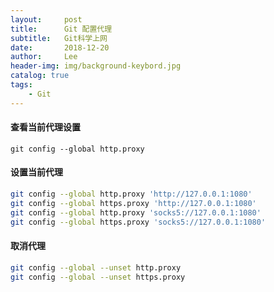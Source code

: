 ```yaml
---
layout:     post
title:      Git 配置代理
subtitle:   Git科学上网
date:       2018-12-20
author:     Lee
header-img: img/background-keybord.jpg
catalog: true
tags:
    - Git
---
```


#### 查看当前代理设置
```
git config --global http.proxy
```

#### 设置当前代理
```bash
git config --global http.proxy 'http://127.0.0.1:1080'
git config --global https.proxy 'http://127.0.0.1:1080'
git config --global http.proxy 'socks5://127.0.0.1:1080'
git config --global https.proxy 'socks5://127.0.0.1:1080'
```

#### 取消代理
```bash
git config --global --unset http.proxy
git config --global --unset https.proxy
```